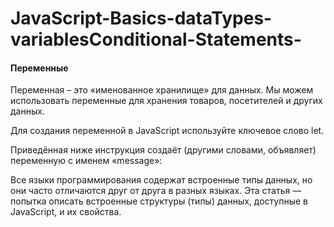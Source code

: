 # JavaScript-Basics-dataTypes-variablesConditional-Statements-
#### Переменные
Переменная – это «именованное хранилище» для данных. Мы можем использовать переменные для хранения товаров, посетителей и других данных.

Для создания переменной в JavaScript используйте ключевое слово let.

Приведённая ниже инструкция создаёт (другими словами, объявляет) переменную с именем «message»:



Все языки программирования содержат встроенные типы данных, но они часто отличаются друг от друга в разных языках. 
Эта статья — попытка описать встроенные структуры (типы) данных, доступные в JavaScript, и их свойства. 
